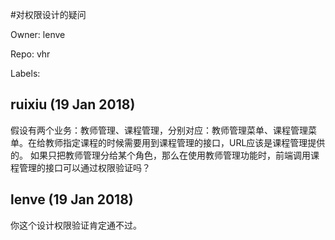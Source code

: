 #对权限设计的疑问

Owner: lenve

Repo: vhr

Labels: 

## ruixiu (19 Jan 2018)

假设有两个业务：教师管理、课程管理，分别对应：教师管理菜单、课程管理菜单。在给教师指定课程的时候需要用到课程管理的接口，URL应该是课程管理提供的。
如果只把教师管理分给某个角色，那么在使用教师管理功能时，前端调用课程管理的接口可以通过权限验证吗？

## lenve (19 Jan 2018)

你这个设计权限验证肯定通不过。

